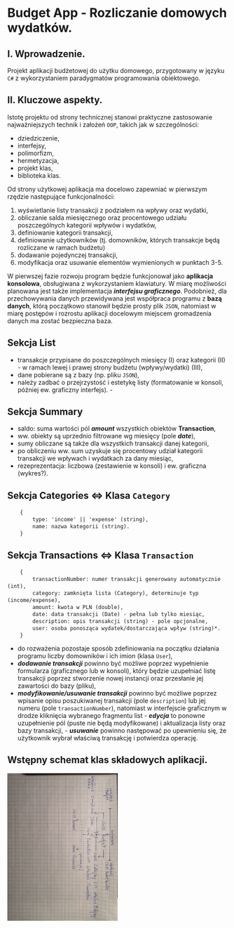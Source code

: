 # Budget App - Rozliczanie domowych wydatków.

## I. Wprowadzenie.
Projekt aplikacji budżetowej do użytku domowego, przygotowany w języku `C#` z wykorzystaniem paradygmatów programowania obiektowego.

## II. Kluczowe aspekty.
Istotę projektu od strony technicznej stanowi praktyczne zastosowanie najważniejszych technik i założeń `OOP`, takich jak w szczególności:
 - dziedziczenie,
 - interfejsy,
 - polimorfizm,
 - hermetyzacja,
 - projekt klas,
 - biblioteka klas.

Od strony użytkowej aplikacja ma docelowo zapewniać w pierwszym rzędzie następujące funkcjonalności:
1) wyświetlanie listy transakcji z podziałem na wpływy oraz wydatki,
2) obliczanie salda miesięcznego oraz procentowego udziału poszczególnych kategorii wpływów i wydatków,
3) definiowanie kategorii transakcji,
4) definiowanie użytkowników (tj. domowników, których transakcje będą rozliczane w ramach budżetu)
5) dodawanie pojedynczej transakcji,
6) modyfikacja oraz usuwanie elementów wymienionych w punktach 3-5.

W pierwszej fazie rozwoju program będzie funkcjonował jako **aplikacja konsolowa**, obsługiwana z wykorzystaniem klawiatury. W miarę możliwości planowana jest także implementacja ***interfejsu graficznego***. Podobnież, dla przechowywania danych przewidywana jest współpraca programu z **bazą danych**, którą początkowo stanowił będzie prosty plik `JSON`, natomiast w miarę postępów i rozrostu aplikacji docelowym miejscem gromadzenia danych ma zostać bezpieczna baza.
 
## Sekcja **List**
 - transakcje przypisane do poszczególnych miesięcy (I) oraz kategorii (II) - w ramach lewej i prawej strony budżetu (wpływy/wydatki) (III),
 - dane pobierane są z bazy (np. pliku `JSON`),
 - należy zadbać o przejrzystość i estetykę listy (formatowanie w konsoli, później ew. graficzny interfejs). - 
 
## Sekcja **Summary**
- saldo: suma wartości pól ***amount*** wszystkich obiektów **Transaction**,
- ww. obiekty są uprzednio filtrowane wg miesięcy (pole ***date***),
- sumy obliczane są także dla wszystkich transakcji danej kategorii,
- po obliczeniu ww. sum uzyskuje się procentowy udział kategorii transakcji we wpływach i wydatkach za dany miesiąc,
- rezeprezentacja: liczbowa (zestawienie w konsoli) i ew. graficzna (wykres?).

## Sekcja **Categories** <=> Klasa `Category`
        {
            type: 'income' || 'expense' (string),
            name: nazwa kategorii (string).
        }
        
## Sekcja **Transactions** <=> Klasa `Transaction`
        {
            transactionNumber: numer transakcji generowany automatycznie (int),
            category: zamknięta lista (Category), determinuje typ (income/expense),
            amount: kwota w PLN (double),
            date: data transakcji (Date) - pełna lub tylko miesiąc,
            description: opis transakcji (string) - pole opcjonalne,
            user: osoba ponosząca wydatek/dostarczająca wpływ (string)*.
        }
* do rozważenia pozostaje sposób zdefiniowania na początku działania programu liczby domowników i ich imion (klasa `User`),
* ***dodawanie transakcji*** powinno być możliwe poprzez wypełnienie formularza (graficznego lub w konsoli), który będzie uzupełniać listę transakcji poprzez stworzenie nowej instancji oraz przesłanie jej zawartości do bazy (pliku),
* ***modyfikowanie/usuwanie transakcji*** powinno być możliwe poprzez wpisanie opisu poszukiwanej transakcji (pole `description`) lub jej numeru (pole `transactionNumber`), natomiast w interfejscie graficznym w drodze kliknięcia wybranego fragmentu list
        - ***edycja*** to ponowne uzupełnienie pól (puste nie będą modyfikowane) i aktualizacja listy oraz bazy transakcji,
        - ***usuwanie*** powinno następować po upewnieniu się, że użytkownik wybrał właściwą transakcję i potwierdza operację.

## Wstępny schemat klas składowych aplikacji.
<img src="./BudgetApp/class_schema.jpg" width="50%" title="schemat klas" />
